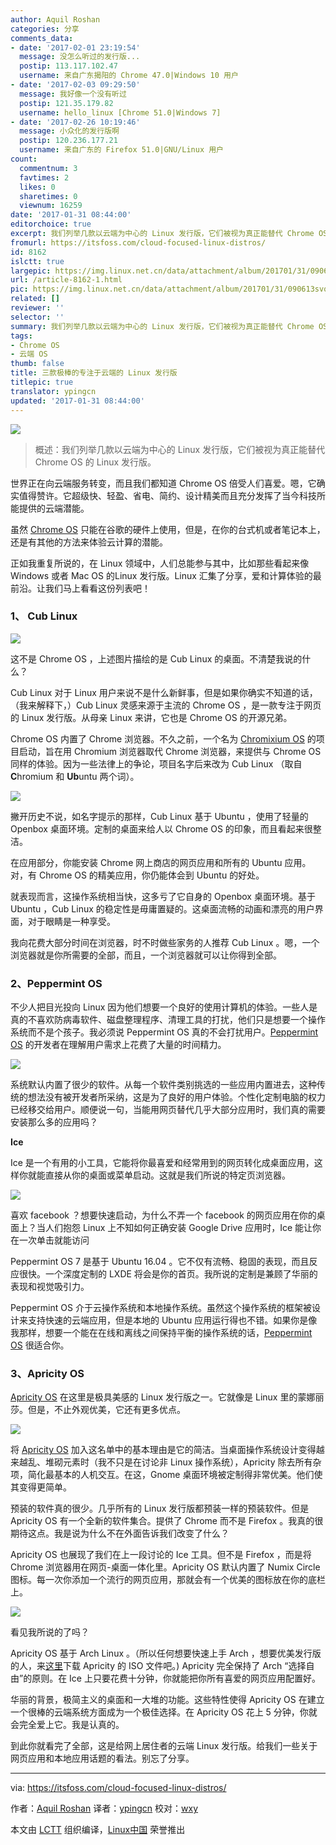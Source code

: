 ```yaml
---
author: Aquil Roshan
categories: 分享
comments_data:
- date: '2017-02-01 23:19:54'
  message: 没怎么听过的发行版...
  postip: 113.117.102.47
  username: 来自广东揭阳的 Chrome 47.0|Windows 10 用户
- date: '2017-02-03 09:29:50'
  message: 我好像一个没有听过
  postip: 121.35.179.82
  username: hello_linux [Chrome 51.0|Windows 7]
- date: '2017-02-26 10:19:46'
  message: 小众化的发行版啊
  postip: 120.236.177.21
  username: 来自广东的 Firefox 51.0|GNU/Linux 用户
count:
  commentnum: 3
  favtimes: 2
  likes: 0
  sharetimes: 0
  viewnum: 16259
date: '2017-01-31 08:44:00'
editorchoice: true
excerpt: 我们列举几款以云端为中心的 Linux 发行版，它们被视为真正能替代 Chrome OS 的 Linux 发行版。
fromurl: https://itsfoss.com/cloud-focused-linux-distros/
id: 8162
islctt: true
largepic: https://img.linux.net.cn/data/attachment/album/201701/31/090613svqqqnavqqtqqqpf.jpg
url: /article-8162-1.html
pic: https://img.linux.net.cn/data/attachment/album/201701/31/090613svqqqnavqqtqqqpf.jpg.thumb.jpg
related: []
reviewer: ''
selector: ''
summary: 我们列举几款以云端为中心的 Linux 发行版，它们被视为真正能替代 Chrome OS 的 Linux 发行版。
tags:
- Chrome OS
- 云端 OS
thumb: false
title: 三款极棒的专注于云端的 Linux 发行版
titlepic: true
translator: ypingcn
updated: '2017-01-31 08:44:00'
---
```


![](/data/attachment/album/201701/31/090613svqqqnavqqtqqqpf.jpg)



> 
> 概述：我们列举几款以云端为中心的 Linux 发行版，它们被视为真正能替代 Chrome OS 的 Linux 发行版。
> 
> 
> 


世界正在向云端服务转变，而且我们都知道 Chrome OS 倍受人们喜爱。嗯，它确实值得赞许。它超级快、轻盈、省电、简约、设计精美而且充分发挥了当今科技所能提供的云端潜能。


虽然 [Chrome OS](https://en.wikipedia.org/wiki/Chrome_OS) 只能在谷歌的硬件上使用，但是，在你的台式机或者笔记本上，还是有其他的方法来体验云计算的潜能。


正如我重复所说的，在 Linux 领域中，人们总能参与其中，比如那些看起来像 Windows 或者 Mac OS 的Linux 发行版。Linux 汇集了分享，爱和计算体验的最前沿。让我们马上看看这份列表吧！


### 1、 Cub Linux


![](/data/attachment/album/201701/31/090646u5hsj5k8j35m33s6.jpg)


这不是 Chrome OS ，上述图片描绘的是 Cub Linux 的桌面。不清楚我说的什么？


Cub Linux 对于 Linux 用户来说不是什么新鲜事，但是如果你确实不知道的话，（我来解释下，）Cub Linux 灵感来源于主流的 Chrome OS ，是一款专注于网页的 Linux 发行版。从母亲 Linux 来讲，它也是 Chrome OS 的开源兄弟。


Chrome OS 内置了 Chrome 浏览器。不久之前，一个名为 [Chromixium OS](https://itsfoss.com/chromixiumos-released/) 的项目启动，旨在用 Chromium 浏览器取代 Chrome 浏览器，来提供与 Chrome OS 同样的体验。因为一些法律上的争论，项目名字后来改为 Cub Linux （取自 **C**hromium 和 **Ub**untu 两个词）。


![](/data/attachment/album/201701/31/090716s0bk2320p57p2442.jpg)


撇开历史不说，如名字提示的那样，Cub Linux 基于 Ubuntu ，使用了轻量的 Openbox 桌面环境。定制的桌面来给人以 Chrome OS 的印象，而且看起来很整洁。


在应用部分，你能安装 Chrome 网上商店的网页应用和所有的 Ubuntu 应用。对，有 Chrome OS 的精美应用，你仍能体会到 Ubuntu 的好处。


就表现而言，这操作系统相当快，这多亏了它自身的 Openbox 桌面环境。基于 Ubuntu ，Cub Linux 的稳定性是毋庸置疑的。这桌面流畅的动画和漂亮的用户界面，对于眼睛是一种享受。


我向花费大部分时间在浏览器，时不时做些家务的人推荐 Cub Linux 。嗯，一个浏览器就是你所需要的全部，而且，一个浏览器就可以让你得到全部。


### 2、Peppermint OS


不少人把目光投向 Linux 因为他们想要一个良好的使用计算机的体验。一些人是真的不喜欢防病毒软件、磁盘整理程序、清理工具的打扰，他们只是想要一个操作系统而不是个孩子。我必须说 Peppermint OS 真的不会打扰用户。[Peppermint OS](https://peppermintos.com/) 的开发者在理解用户需求上花费了大量的时间精力。


![](/data/attachment/album/201701/31/090754rxom8nxr5wqp99br.jpg)


系统默认内置了很少的软件。从每一个软件类别挑选的一些应用内置进去，这种传统的想法没有被开发者所采纳，这是为了良好的用户体验。个性化定制电脑的权力已经移交给用户。顺便说一句，当能用网页替代几乎大部分应用时，我们真的需要安装那么多的应用吗？


**Ice**


Ice 是一个有用的小工具，它能将你最喜爱和经常用到的网页转化成桌面应用，这样你就能直接从你的桌面或菜单启动。这就是我们所说的特定页浏览器。


![](/data/attachment/album/201701/31/090831ftytbvshhtvh6hpt.jpg)


喜欢 facebook ？想要快速启动，为什么不弄一个 facebook 的网页应用在你的桌面上？当人们抱怨 Linux 上不知如何正确安装 Google Drive 应用时，Ice 能让你在一次单击就能访问


Peppermint OS 7 是基于 Ubuntu 16.04 。它不仅有流畅、稳固的表现，而且反应很快。一个深度定制的 LXDE 将会是你的首页。我所说的定制是兼顾了华丽的表现和视觉吸引力。


Peppermint OS 介于云操作系统和本地操作系统。虽然这个操作系统的框架被设计来支持快速的云端应用，但是本地的 Ubuntu 应用运行得也不错。如果你是像我那样，想要一个能在在线和离线之间保持平衡的操作系统的话，[Peppermint OS](https://peppermintos.com/) 很适合你。


### 3、Apricity OS


[Apricity OS](https://apricityos.com/) 在这里是极具美感的 Linux 发行版之一。它就像是 Linux 里的蒙娜丽莎。但是，不止外观优美，它还有更多优点。


![](/data/attachment/album/201701/31/090940fkpun5tz5guffnuq.jpg)


将 [Apricity OS](https://itsfoss.com/apricity-os/) 加入这名单中的基本理由是它的简洁。当桌面操作系统设计变得越来越乱、堆砌元素时（我不只是在讨论非 Linux 操作系统），Apricity 除去所有杂项，简化最基本的人机交互。在这，Gnome 桌面环境被定制得非常优美。他们使其变得更简单。


预装的软件真的很少。几乎所有的 Linux 发行版都预装一样的预装软件。但是 Apricity OS 有一个全新的软件集合。提供了 Chrome 而不是 Firefox 。我真的很期待这点。我是说为什么不在外面告诉我们改变了什么？


Apricity OS 也展现了我们在上一段讨论的 Ice 工具。但不是 Firefox ，而是将 Chrome 浏览器用在网页-桌面一体化里。Apricity OS 默认内置了 Numix Circle 图标。每一次你添加一个流行的网页应用，那就会有一个优美的图标放在你的底栏上。


![](/data/attachment/album/201701/31/091011xqfpwplfjlnv0kld.jpg)


看见我所说的了吗？


Apricity OS 基于 Arch Linux 。（所以任何想要快速上手 Arch ，想要优美发行版的人，来[这里](https://apricityos.com/)下载 Apricity 的 ISO 文件吧。) Apricity 完全保持了 Arch “选择自由”的原则。在 Ice 上只要花费十分钟，你就能把你所有喜爱的网页应用配置好。


华丽的背景，极简主义的桌面和一大堆的功能。这些特性使得 Apricity OS 在建立一个很棒的云端系统方面成为一个极佳选择。在 Apricity OS 花上 5 分钟，你就会完全爱上它。我是认真的。


到此你就看完了全部，这是给网上居住者的云端 Linux 发行版。给我们一些关于网页应用和本地应用话题的看法。别忘了分享。




---


via: <https://itsfoss.com/cloud-focused-linux-distros/>


作者：[Aquil Roshan](https://itsfoss.com/author/aquil/)  译者：[ypingcn](https://github.com/ypingcn) 校对：[wxy](https://github.com/wxy)


本文由 [LCTT](https://github.com/LCTT/TranslateProject) 组织编译，[Linux中国](https://linux.cn/) 荣誉推出